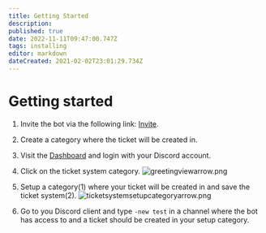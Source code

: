 ```yaml
---
title: Getting Started
description: 
published: true
date: 2022-11-11T09:47:00.747Z
tags: installing
editor: markdown
dateCreated: 2021-02-02T23:01:29.734Z
---
```


# Getting started
1. Invite the bot via the following link: [Invite](https://discord.com/oauth2/authorize?client_id=553610702439579669&scope=applications.commands%20bot&permissions=2953178200).

2. Create a category where the ticket will be created in.

3. Visit the [Dashboard](https://better-tickets.de/) and login with your Discord account.

4. Click on the ticket system category.
![greetingviewarrow.png](/greetingviewarrow.png)

5. Setup a category(1) where your ticket will be created in and save the ticket system(2).
![ticketsystemsetupcategoryarrow.png](/ticketsystemsetupcategoryarrow.png)

6. Go to you Discord client and type `-new test` in a channel where the bot has access to and a ticket should be created in your setup category.